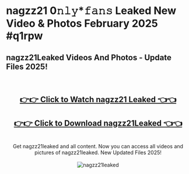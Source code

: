 # nagzz21 0𝚗𝚕𝚢*𝚏𝚊𝚗𝚜 Leaked New Video & Photos February 2025 #q1rpw

<h2>nagzz21Leaked Videos And Photos - Update Files 2025!</h2>
<br>
<div align="center">
<h2><a href="https://mediaupload.pro?title=nagzz21&ref=11F" rel="nofollow">👉👉 Click to Watch nagzz21 Leaked 👈👈</a></h2>
<h2><a href="https://mediaupload.pro?title=nagzz21&ref=11F" rel="nofollow">👉👉 Click to Download nagzz21Leaked 👈👈</a></h2>
<br>
Get nagzz21leaked and all content. Now you can access all videos and pictures of nagzz21leaked. New Updated Files 2025!
<br>
<br>
<a href="https://mediaupload.pro?title=nagzz21&ref=11F" rel="nofollow" data-target="animated-image.originalLink"><img src="https://i.ibb.co/Gkj2r4b/banner.png" alt="nagzz21leaked" style="max-width: 100%; display: inline-block;" data-target="animated-image.originalImage"></a>
</div>
<br>

